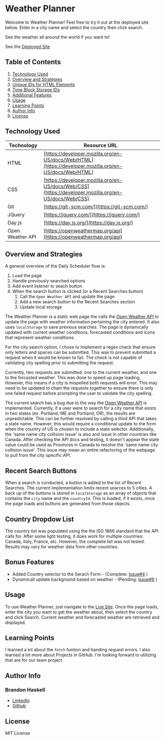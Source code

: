 # Weather Planner

Welcome to Weather Planner!  Feel free to try it out at the deployed site below.  Enter in a city name and select the country then click search.

See the weather all around the world if you want to!

See the [Deployed Site](https://bhaskell7901.github.io/weather-planner/)


## Table of Contents

1. [Technology Used](#technology-used)
2. [Overview and Strategies](#overview-and-strategies)
3. [Unique IDs for HTML Elements](#unique-ids-for-html-elements)
4. [Time Block Storage IDs](#time-block-storage-ids)
5. [Additional Features](#additional-features)
6. [Usage](#usage)
7. [Learning Points](#learning-points)
8. [Author Info](#author-info)
9. [License](#license)


## Technology Used 

| Technology | Resource URL | 
| ------------- | ------------- | 
| HTML | [https://developer.mozilla.org/en-US/docs/Web/HTML](https://developer.mozilla.org/en-US/docs/Web/HTML) |
| CSS | [https://developer.mozilla.org/en-US/docs/Web/CSS](https://developer.mozilla.org/en-US/docs/Web/CSS) |
| Git | [https://git-scm.com/](https://git-scm.com/) |  
| JQuery | [https://jquery.com/](https://jquery.com/) |
| Day.js | [https://day.js.org/](https://day.js.org/) |
| Open Weather API | [https://openweathermap.org/api](https://openweathermap.org/api) |


## Overview and Strategies

A general overview of the Daily Scheduler flow is:
1. Load the page
1. Handle previously searched options
1. Add event listener to seach button
1. When the search button is clicked (or a Recent Searches button)
    1. Call the ```Open Weather API``` and update the page
    1. Add a new search button to the Recent Searches section
    1. Update local storage

The Weather Planner is a static web page the calls the [Open Weather API](https://openweathermap.org/api) to update the page with weather information pertaining the city entered.  It also uses ```localStorage``` to save previous searches.  The page is dynamically updated with current weather conditions, forecasted conditions and icons that represent weather conditions.

For the city search option, I chose to implement a regex check that ensure only letters and spaces can be submitted.  This was to prevent submitted a request when it would be known to fail.  The check is not capable of validating city spelling prior to submitting the request.

Currently, two requests are submitted: one to the current weather, and one to the forcasted weather.  This was done to speed up page loading.  However, this means if a city is mispelled both requests will error.  This may need to be updated to chain the requests together to ensure there is only one failed request before prompting the user to validate the city spelling.

The current search has a bug due to the way the [Open Weather API](https://openweathermap.org/api) is implemented.  Currently, if a user were to search for a city name that exists in two states (ex. Portland, ME and Portland, OR), the results are unpredictable.  This can be further resolved by calling a third API that takes a state name.  However, this would require a conditional update to the form when the country of US is chosen to include a state selector.  Additionally, the 'same name city collision issue' is also and issue in other countries like Canada.  After checking the API docs and testing, it doesn't appear the state value could be used as Provinces in Canada to resolve the 'same name city collision issue'.  This issue may mean an entire refactoring of the webpage to pull from the city specific API.


## Recent Search Buttons

When a search is conducted, a button is added to the list of Recent Searches.  The current implementation limits recent searces to 5 cities.  A back up of the buttons is stored in ```localStorage``` as an array of objects that contains the ```city``` name and the ```countryId```.  This is loaded, if it exists, once the page loads and buttons are generated from those objects.


## Country Dropdow List

The country list was populated using the the ISO 1866 standard that the API calls for.  After some light testing, it does work for multiple countries: Canada, Italy, France, etc.  However, the complete list was not tested.  Results may vary for weather data from other countries.

## Bonus Features

* Added Country selector to the Serach Form - (Complete: [Issue#4](https://github.com/bhaskell7901/weather-planner/issues/4) )
* Dynamicall update background based on weather - (Pending: [Issue#9](https://github.com/bhaskell7901/weather-planner/issues/9) )


## Usage


To use Weather Planner, just navigate to the [Live Site](https://bhaskell7901.github.io/weather-planner/).  Once the page loads, enter the city you want to get the weather about, then select the country and click Search.  Current weather and forecasted weather are retrieved and displayed.


## Learning Points 

I learned a lot about the ```fetch``` funtion and handing request errors.  I also learned a lot more about Projects in GitHub.  I'm looking forward to utilizing that are for our team project.   


## Author Info

### Brandon Haskell

* [LinkedIn](https://www.linkedin.com/in/BrandonDHaskell)
* [Github](https://github.com/bhaskell7901)

## License

MIT License